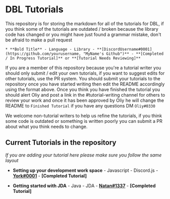 # DBL Tutorials

This repository is for storing the markdown for all of the tutorials for DBL, if you think some of the tutorials are outdated / broken because the library code has changed or you might have just found a grammar mistake, don't be afraid to make a pull request

`* **Bold Title** - Language - Library - **[DiscordUsername#0001](https://github.com/yourusername, "MyName's Github")** - **[Completed / In Progress Tutorial]** or **[Tutorial Needs Reviewing]**`

If you are a member of this repository because you're a tutorial writer you should only submit / edit your own tutorials, if you want to suggest edits for other tutorials, use the PR system. You should submit your tutorials to the repository once you have started writing then edit the README accordingly using the format above. Once you think you have finished the tutorial you should alert Oliy and post a link in the #tutorial-writing channel for others to review your work and once it has been approved by Oliy he will change the README to `Finished Tutorial` if you have any questions DM `Oliy#0330` 

We welcome non-tutorial writers to help us refine the tutorials, if you think some code is outdated or something is written poorly you can submit a PR about what you think needs to change.

## Current Tutorials in the repository 
*If you are adding your tutorial here please make sure you follow the same layout*

* **Setting up your development work space** - Javascript - Discord.js - **[York#0001](https://github.com/YorkAARGH, "York's Github")** - **[Completed Tutorial]**

* **Getting started with JDA** - Java - JDA - **[Natan#1337](https://github.com/natanbc, "Natan's Github")** - **[Completed Tutorial]**
